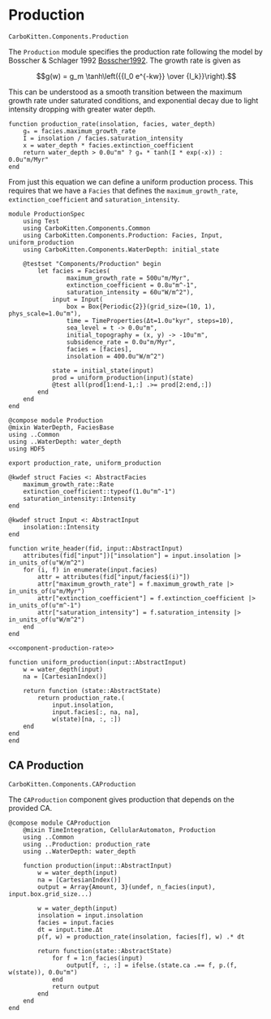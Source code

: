 # Production

```component-dag
CarboKitten.Components.Production
```

The `Production` module specifies the production rate following the model by Bosscher & Schlager 1992 [Bosscher1992](@cite).
The growth rate is given as

$$g(w) = g_m \tanh\left({{I_0 e^{-kw}} \over {I_k}}\right).$$

This can be understood as a smooth transition between the maximum growth rate under saturated conditions, and exponential decay due to light intensity dropping with greater water depth.

``` {.julia #component-production-rate}
function production_rate(insolation, facies, water_depth)
    gₘ = facies.maximum_growth_rate
    I = insolation / facies.saturation_intensity
    x = water_depth * facies.extinction_coefficient
    return water_depth > 0.0u"m" ? gₘ * tanh(I * exp(-x)) : 0.0u"m/Myr"
end
```

From just this equation we can define a uniform production process. This requires that we have a `Facies` that defines the `maximum_growth_rate`, `extinction_coefficient` and `saturation_intensity`.

``` {.julia file=test/Components/ProductionSpec.jl}
module ProductionSpec
    using Test
    using CarboKitten.Components.Common
    using CarboKitten.Components.Production: Facies, Input, uniform_production
    using CarboKitten.Components.WaterDepth: initial_state

    @testset "Components/Production" begin
        let facies = Facies(
                maximum_growth_rate = 500u"m/Myr",
                extinction_coefficient = 0.8u"m^-1",
                saturation_intensity = 60u"W/m^2"),
            input = Input(
                box = Box{Periodic{2}}(grid_size=(10, 1), phys_scale=1.0u"m"),
                time = TimeProperties(Δt=1.0u"kyr", steps=10),
                sea_level = t -> 0.0u"m",
		        initial_topography = (x, y) -> -10u"m",
		        subsidence_rate = 0.0u"m/Myr",
                facies = [facies],
                insolation = 400.0u"W/m^2")

            state = initial_state(input)
            prod = uniform_production(input)(state)
            @test all(prod[1:end-1,:] .>= prod[2:end,:])
        end
    end
end
```

``` {.julia file=src/Components/Production.jl}
@compose module Production
@mixin WaterDepth, FaciesBase
using ..Common
using ..WaterDepth: water_depth
using HDF5

export production_rate, uniform_production

@kwdef struct Facies <: AbstractFacies
    maximum_growth_rate::Rate
    extinction_coefficient::typeof(1.0u"m^-1")
    saturation_intensity::Intensity
end

@kwdef struct Input <: AbstractInput
    insolation::Intensity
end

function write_header(fid, input::AbstractInput)
    attributes(fid["input"])["insolation"] = input.insolation |> in_units_of(u"W/m^2")
    for (i, f) in enumerate(input.facies)
        attr = attributes(fid["input/facies$(i)"])
        attr["maximum_growth_rate"] = f.maximum_growth_rate |> in_units_of(u"m/Myr")
        attr["extinction_coefficient"] = f.extinction_coefficient |> in_units_of(u"m^-1")
        attr["saturation_intensity"] = f.saturation_intensity |> in_units_of(u"W/m^2")
    end
end

<<component-production-rate>>

function uniform_production(input::AbstractInput)
    w = water_depth(input)
    na = [CartesianIndex()]

    return function (state::AbstractState)
        return production_rate.(
            input.insolation,
            input.facies[:, na, na],
            w(state)[na, :, :])
    end
end
end
```

## CA Production

```component-dag
CarboKitten.Components.CAProduction
```

The `CAProduction` component gives production that depends on the provided CA.

``` {.julia file=src/Components/CAProduction.jl}
@compose module CAProduction
    @mixin TimeIntegration, CellularAutomaton, Production
    using ..Common
    using ..Production: production_rate
    using ..WaterDepth: water_depth

    function production(input::AbstractInput)
        w = water_depth(input)
        na = [CartesianIndex()]
        output = Array{Amount, 3}(undef, n_facies(input), input.box.grid_size...)

        w = water_depth(input)
        insolation = input.insolation
        facies = input.facies
        dt = input.time.Δt
        p(f, w) = production_rate(insolation, facies[f], w) .* dt

        return function(state::AbstractState)
            for f = 1:n_facies(input)
                output[f, :, :] = ifelse.(state.ca .== f, p.(f, w(state)), 0.0u"m")
            end
            return output
        end
    end
end
```
